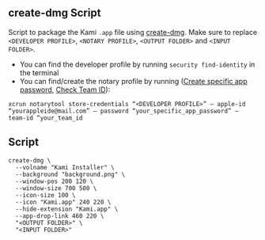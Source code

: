 ## create-dmg Script

Script to package the Kami `.app` file using [create-dmg](https://github.com/create-dmg/create-dmg). Make sure to replace `<DEVELOPER PROFILE>`, `<NOTARY PROFILE>`, `<OUTPUT FOLDER>` and `<INPUT FOLDER>`.

- You can find the developer profile by running `security find-identity` in the terminal
- You can find/create the notary profile by running ([Create specific app password](https://appleid.apple.com/account/manage), [Check Team ID](https://developer.apple.com/account/#!/membership/)):

```
xcrun notarytool store-credentials “<DEVELOPER PROFILE>” — apple-id “yourappleide@mail.com” — password “your_specific_app_password” — team-id “your_team_id
```

## Script

```
create-dmg \
  --volname "Kami Installer" \
  --background "background.png" \
  --window-pos 200 120 \
  --window-size 700 500 \
  --icon-size 100 \
  --icon "Kami.app" 240 220 \
  --hide-extension "Kami.app" \
  --app-drop-link 460 220 \
  "<OUTPUT FOLDER>" \
  "<INPUT FOLDER>"
```
